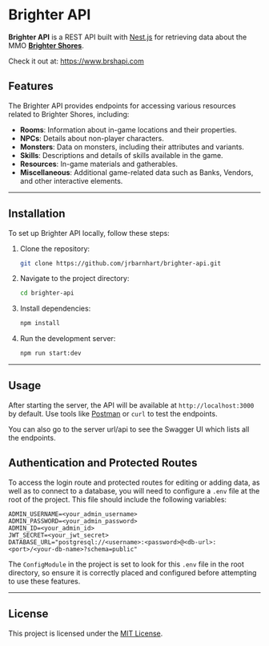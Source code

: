 # Brighter API

**Brighter API** is a REST API built with [Nest.js](https://nestjs.com/) for retrieving data about the MMO [**Brighter Shores**](https://www.brightershores.com/).

Check it out at: https://www.brshapi.com

## Features

The Brighter API provides endpoints for accessing various resources related to Brighter Shores, including:

- **Rooms**: Information about in-game locations and their properties.
- **NPCs**: Details about non-player characters.
- **Monsters**: Data on monsters, including their attributes and variants.
- **Skills**: Descriptions and details of skills available in the game.
- **Resources**: In-game materials and gatherables.
- **Miscellaneous**: Additional game-related data such as Banks, Vendors, and other interactive elements.

---

## Installation

To set up Brighter API locally, follow these steps:

1. Clone the repository:

   ```bash
   git clone https://github.com/jrbarnhart/brighter-api.git
   ```

2. Navigate to the project directory:

   ```bash
   cd brighter-api
   ```

3. Install dependencies:

   ```bash
   npm install
   ```

4. Run the development server:
   ```bash
   npm run start:dev
   ```

---

## Usage

After starting the server, the API will be available at `http://localhost:3000` by default. Use tools like [Postman](https://www.postman.com/) or `curl` to test the endpoints.

You can also go to the server url/api to see the Swagger UI which lists all the endpoints.

## Authentication and Protected Routes

To access the login route and protected routes for editing or adding data, as well as to connect to a database, you will need to configure a `.env` file at the root of the project. This file should include the following variables:

```
ADMIN_USERNAME=<your_admin_username>
ADMIN_PASSWORD=<your_admin_password>
ADMIN_ID=<your_admin_id>
JWT_SECRET=<your_jwt_secret>
DATABASE_URL="postgresql://<username>:<password>@<db-url>:<port>/<your-db-name>?schema=public"
```

The `ConfigModule` in the project is set to look for this `.env` file in the root directory, so ensure it is correctly placed and configured before attempting to use these features.

---

## License

This project is licensed under the [MIT License](LICENSE).
